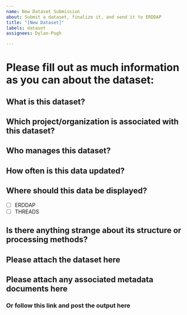 ```yaml
---
name: New Dataset Submission
about: Submit a dataset, finalize it, and send it to ERDDAP
title: "[New Dataset]"
labels: dataset
assignees: Dylan-Pugh

---
```


# Please fill out as much information as you can about the dataset:

## What is this dataset?

## Which project/organization is associated with this dataset?

## Who manages this dataset?

## How often is this data updated?

## Where should this data be displayed?

- [ ] ERDDAP
- [ ] THREADS

## Is there anything strange about its structure or processing methods?

## Please attach the dataset here

## Please attach any associated metadata documents here

### Or follow this link and post the output here
